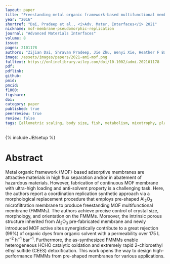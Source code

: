 ```yaml
---
layout: paper
title: "Freestanding metal organic framework‐based multifunctional membranes fabricated <i>via</i> pseudomorphic replication toward liquid‐and gas‐hazards abatement"
year: "2016"
shortref: "Dai, Pradeep et al., <i>Adv. Mater. Interfaces</i> 2021"
nickname: mof-membrane-pseudomorphic-replication
journal: "Advanced Materials Interfaces"
volume: 8
issue: 
pages: 2101178
authors: "Zijian Dai, Shravan Pradeep, Jie Zhu, Wenyi Xie, Heather F Barton, Yang Si, Bin Ding, Jianyong Yu, Gregory N Parsons"
image: /assets/images/papers/2021-ami-mof.png
fulltext: https://onlinelibrary.wiley.com/doi/10.1002/admi.202101178
pdf: 
pdflink: 
github: 
pmid: 
pmcid: 
f1000: 
figshare: 
doi: 
category: paper
published: true
peerreview: true
review: false
tags: [allometric scaling, body size, fish, metabolism, mixotrophy, plankton, whales]
---
```

{% include JB/setup %}

# Abstract 

Metal organic framework (MOF)-based adsorptive membranes are attractive materials in high flux separation and/or in abatement of hazardous materials. However, fabrication of continuous MOF membrane with ultra-high loading and anti-solvent property is a challenging task. Here, the authors report a coordination replication synthetic approach via a morphological replacement procedure that employs pre-shaped Al<sub>2</sub>O<sub>3</sub> microfiltration membrane to produce freestanding MOF multifunctional membrane (FMMMs). The authors achieve precise control of crystal size, morphology, and orientation on the FMMMs. Moreover, the intrinsic porous structure inherited from Al<sub>2</sub>O<sub>3</sub> pre-fabricated membrane and newly introduced MOF active sites synergistically contribute to a great rejection (99%) of organic dyes from organic solvent with a permeability over 175 L m<sup>−2</sup> h<sup>−1</sup> bar<sup>−1</sup>. Furthermore, the as-synthesized FMMMs enable heterogeneous HCHO catalytic oxidation and extremely rapid 2-chloroethyl ethyl sulfide (CEES) detoxification. This work opens the way to design high-performance FMMMs from pre-shaped membranes for various applications.